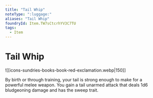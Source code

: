 ```yaml
---
title: "Tail Whip"
noteType: ":luggage:"
aliases: "Tail Whip"
foundryId: Item.TW7sCtcrhYV3C7TU
tags:
  - Item
---
```


# Tail Whip
![[icons-sundries-books-book-red-exclamation.webp|150]]

By birth or through training, your tail is strong enough to make for a powerful melee weapon. You gain a tail unarmed attack that deals 1d6 bludgeoning damage and has the sweep trait.
